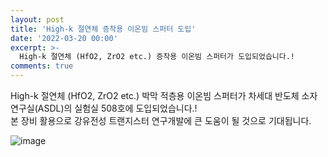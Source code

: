 ```yaml
---
layout: post
title: 'High-k 절연체 증착용 이온빔 스퍼터 도입'
date: '2022-03-20 00:00'
excerpt: >-
  High-k 절연체 (HfO2, ZrO2 etc.) 증착용 이온빔 스퍼터가 도입되었습니다.!
comments: true
---
```

High-k 절연체 (HfO2, ZrO2 etc.) 박막 적층용 이온빔 스퍼터가 차세대 반도체 소자 연구실(ASDL)의 실험실 508호에 도입되었습니다.!    
본 장비 활용으로 강유전성 트랜지스터 연구개발에 큰 도움이 될 것으로 기대됩니다. 

![image](https://user-images.githubusercontent.com/32427749/159158197-ab702450-6113-42a0-ba49-c611510b9fc3.png)
